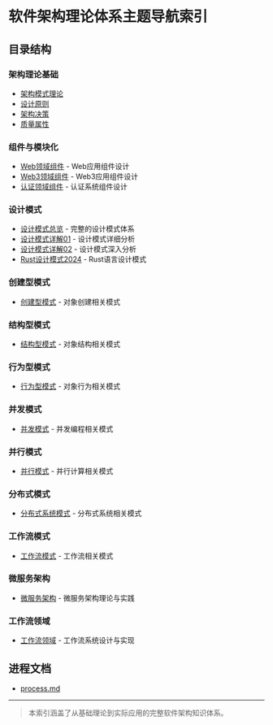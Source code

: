 # 软件架构理论体系主题导航索引

## 目录结构

### 架构理论基础

- [架构模式理论](Software/Patterns/)
- [设计原则](Software/Principles/)
- [架构决策](Software/Decisions/)
- [质量属性](Software/QualityAttributes/)

### 组件与模块化

- [Web领域组件](Software/Component/web_domain/) - Web应用组件设计
- [Web3领域组件](Software/Component/web3_domain/) - Web3应用组件设计
- [认证领域组件](Software/Component/auth_domain/) - 认证系统组件设计

### 设计模式

- [设计模式总览](Software/DesignPattern/design_pattern.md) - 完整的设计模式体系
- [设计模式详解01](Software/DesignPattern/design_pattern_01.md) - 设计模式详细分析
- [设计模式详解02](Software/DesignPattern/design_pattern_02.md) - 设计模式深入分析
- [Rust设计模式2024](Software/DesignPattern/rust_2024.md) - Rust语言设计模式

### 创建型模式

- [创建型模式](Software/DesignPattern/dp1_creational_patterns/) - 对象创建相关模式

### 结构型模式

- [结构型模式](Software/DesignPattern/dp2_structural_patterns/) - 对象结构相关模式

### 行为型模式

- [行为型模式](Software/DesignPattern/dp3_behavioral_patterns/) - 对象行为相关模式

### 并发模式

- [并发模式](Software/DesignPattern/dp4_concurrent_patterns/) - 并发编程相关模式

### 并行模式

- [并行模式](Software/DesignPattern/dp5_parallel_patterns/) - 并行计算相关模式

### 分布式模式

- [分布式系统模式](Software/DesignPattern/dp6_distributed_system_patterns/) - 分布式系统相关模式

### 工作流模式

- [工作流模式](Software/DesignPattern/dp7_workflow_patterns/) - 工作流相关模式

### 微服务架构

- [微服务架构](Software/Microservice/) - 微服务架构理论与实践

### 工作流领域

- [工作流领域](Software/WorkflowDomain/) - 工作流系统设计与实现

## 进程文档

- [process.md](process.md)

---

> 本索引涵盖了从基础理论到实际应用的完整软件架构知识体系。
